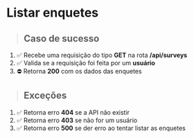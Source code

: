 # Listar enquetes

> ## Caso de sucesso

1. ✅ Recebe uma requisição do tipo **GET** na rota **/api/surveys**
2. ✅ Valida se a requisição foi feita por um **usuário**
3. ⛔️ Retorna **200** com os dados das enquetes

> ## Exceções

1. ✅ Retorna erro **404** se a API não existir
2. ✅ Retorna erro **403** se não for um usuário
3. ✅ Retorna erro **500** se der erro ao tentar listar as enquetes
